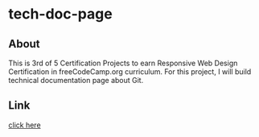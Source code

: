 # tech-doc-page
## About
This is 3rd of 5 Certification Projects to earn Responsive Web Design Certification in freeCodeCamp.org curriculum.
For this project, I will build technical documentation page about Git.

## Link
[click here](https://green-glitch.github.io/tech-doc-page/)